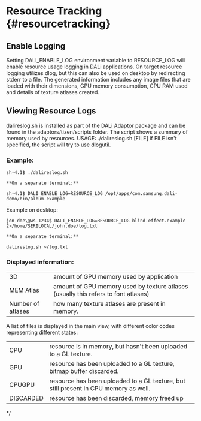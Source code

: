 <!--
/**-->

# Resource Tracking {#resourcetracking}

## Enable Logging

Setting DALI_ENABLE_LOG environment variable to RESOURCE_LOG will enable resource usage logging in DALi applications.
On target resource logging utilizes dlog, but this can also be used on desktop by redirecting stderr to a file.
The generated information includes any image files that are loaded with their dimensions,
GPU memory consumption, CPU RAM used and details of texture atlases created.

## Viewing Resource Logs

dalireslog.sh is installed as part of the DALi Adaptor package and can be found in the adaptors/tizen/scripts folder.
The script shows a summary of memory used by resources.
USAGE:
./dalireslog.sh [FILE]
if FILE isn't specified, the script will try to use dlogutil.

### Example:
~~~{.bash}
sh-4.1$ ./dalireslog.sh

**On a separate terminal:**

sh-4.1$ DALI_ENABLE_LOG=RESOURCE_LOG /opt/apps/com.samsung.dali-demo/bin/album.example
~~~
Example on desktop:
~~~{.bash}
jon-doe\@ws-1234$ DALI_ENABLE_LOG=RESOURCE_LOG blind-effect.example 2>/home/SERILOCAL/john.doe/log.txt

**On a separate terminal:**

dalireslog.sh ~/log.txt

~~~

### Displayed information:

|  | |
|--|-|
| 3D | amount of GPU memory used by application |
| MEM Atlas | amount of GPU memory used by texture atlases (usually this refers to font atlases)
| Number of atlases | how many texture atlases are present in memory.|

A list of files is displayed in the main view, with different color codes representing different states:

| | |
|-|-|
|CPU | resource is in memory, but hasn't been uploaded to a GL texture.|
|GPU | resource has been uploaded to a GL texture, bitmap buffer discarded.|
|CPUGPU | resource has been uploaded to a GL texture, but still present in CPU memory as well.|
|DISCARDED | resource has been discarded, memory freed up |

 */
